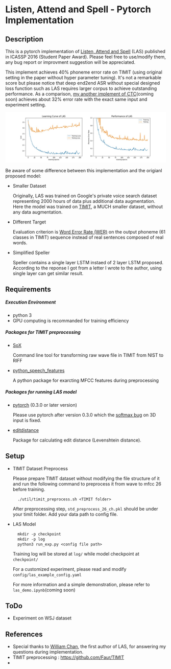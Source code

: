 # Listen, Attend and Spell - Pytorch Implementation

## Description

This is a pytorch implementation of [Listen, Attend and Spell](https://arxiv.org/abs/1508.01211v2) (LAS)  published in ICASSP 2016 (Student Paper Award).
Please feel free to use/modify them, any bug report or improvment suggestion will be appreciated.

This implement achieves 40% phoneme error rate on TIMIT (using original setting in the paper without hyper parameter tuning). It's not a remarkable score but please notice that deep end2end ASR without special designed loss function such as LAS requires larger corpus to achieve outstanding performance. As a comparison, [my another implement of CTC]()(coming soon) achieves about 32% error rate with the exact same input and experiment setting.

![](log/result.jpg)

Be aware of some difference between this implementation and the origianl proposed model:

- Smaller Dataset
	
    Originally, LAS was trained on Google's private voice search dataset representing 2000 hours of data plus additional data augmentation. Here the model was trained on [TIMIT](https://catalog.ldc.upenn.edu/ldc93s1), a MUCH smaller dataset, without any data augmentation.

- Different Target

	Evaluation criterion is [Word Error Rate (WER)](https://en.wikipedia.org/wiki/Word_error_rate) on the output phoneme (61 classes in TIMIT) sequence instead of real sentences composed of real words.

- Simplified Speller

	Speller contains a single layer LSTM instaed of 2 layer LSTM proposed. According to the reponse I got from a letter I wrote to the author, using single layer can get similar result.

## Requirements

##### Execution Environment

- python 3
- GPU computing is recommanded for training efficiency


##### Packages for TIMIT preprocessing

- [SoX](http://sox.sourceforge.net/)
	
    Command line tool for transforming raw wave file in TIMIT from NIST to RIFF


- [python_speech_features](https://github.com/jameslyons/python_speech_features)

	A python package for exarcting MFCC features during preprocessing
 
##### Packages for running LAS model

- [pytorch](http://pytorch.org/) (0.3.0 or later version)

	Please use pytorch after version 0.3.0 which the [softmax bug](https://github.com/pytorch/pytorch/issues/1020) on 3D input is fixed.


- [editdistance](https://github.com/aflc/editdistance)

	Package for calculating edit distance (Levenshtein distance).

	

## Setup
- TIMIT Dataset Preprocess

	Please prepare TIMIT dataset without modifying the file structure of it and run the following command to preprocess it from wave to mfcc 26 before training.
    
        ./util/timit_preprocess.sh <TIMIT folder>		
    
    After preprocessing step, `std_preprocess_26_ch.pkl` should be under your timit folder. Add your data path to config file.

- LAS Model
        
        mkdir -p checkpoint
        mkdir -p log
        python3 run_exp.py <config file path>
    
    Training log will be stored at `log/` while model checkpoint at ` checkpoint/`
    
    For a customized experiment, please read and modify `config/las_example_config.yaml`
    
    For more information and a simple demonstration, please refer to `las_demo.ipynb`(coming soon)

## ToDo

- Experiment on WSJ dataset

## References
- Special thanks to [William Chan](http://williamchan.ca/), the first author of LAS, for answering my questions during implementation.
- TIMIT preprocessing : https://github.com/Faur/TIMIT
- 